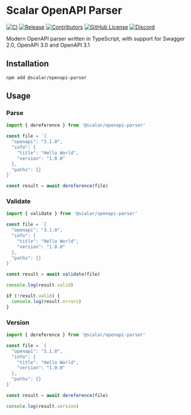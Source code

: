 # Scalar OpenAPI Parser

[![CI](https://github.com/scalar/openapi-parser/actions/workflows/ci.yml/badge.svg)](https://github.com/scalar/openapi-parser/actions/workflows/ci.yml)
[![Release](https://github.com/scalar/openapi-parser/actions/workflows/release.yml/badge.svg)](https://github.com/scalar/openapi-parser/actions/workflows/release.yml)
[![Contributors](https://img.shields.io/github/contributors/scalar/openapi-parser)](https://github.com/scalar/openapi-parser/graphs/contributors)
[![GitHub License](https://img.shields.io/github/license/scalar/openapi-parser)](https://github.com/scalar/openapi-parser/blob/main/LICENSE)
[![Discord](https://img.shields.io/discord/1135330207960678410?style=flat&color=5865F2)](https://discord.gg/scalar)

Modern OpenAPI parser written in TypeScript, with support for Swagger 2.0, OpenAPI 3.0 and OpenAPI 3.1

## Installation

```
npm add @scalar/openapi-parser
```

## Usage

### Parse

```ts
import { dereference } from '@scalar/openapi-parser'

const file = `{
  "openapi": "3.1.0",
  "info": {
    "title": "Hello World",
    "version": "1.0.0"
  },
  "paths": {}
}`

const result = await dereference(file)
```

### Validate

```ts
import { validate } from '@scalar/openapi-parser'

const file = `{
  "openapi": "3.1.0",
  "info": {
    "title": "Hello World",
    "version": "1.0.0"
  },
  "paths": {}
}`

const result = await validate(file)

console.log(result.valid)

if (!result.valid) {
  console.log(result.errors)
}
```

### Version

```ts
import { dereference } from '@scalar/openapi-parser'

const file = `{
  "openapi": "3.1.0",
  "info": {
    "title": "Hello World",
    "version": "1.0.0"
  },
  "paths": {}
}`

const result = await dereference(file)

console.log(result.version)
```
